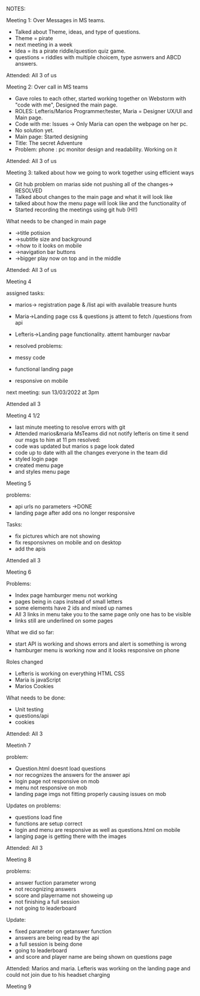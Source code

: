 NOTES:

Meeting 1: Over Messages in MS teams.
- Talked about Theme, ideas, and type of questions.
- Theme = pirate
- next meeting in a week
- Idea = its a pirate riddle/question quiz game.
- questions = riddles with multiple choicem, type asnwers and ABCD answers.

Attended: All 3 of us

Meeting 2: Over call in MS teams
- Gave roles to each other, started working together on Webstorm with "code with me", Designed the main page.
- ROLES: Lefteris/Marios Programmer/tester, Maria = Designer UX/UI and Main page.
- Code with me: Issues -> Only Maria can open the webpage on her pc.
- No solution yet.
- Main page: Started designing
- Title: The secret Adventure
- Problem: phone : pc monitor design and readability. Working on it

Attended: All 3 of us

Meeting 3: talked about how we going to work together using efficient ways
- Git hub problem on marias side not pushing all of the changes-> RESOLVED
- Talked about changes to the main page and what it will look like
- talked about how the menu page will look like and the functionality of
- Started recording the meetings using git hub (HI!)

What needs to be changed in main page
- ->title potision
- ->subtitle size and background
- ->how to it looks on mobile
- ->navigation bar buttons
- ->bigger play now on top and in the middle

Attended: All 3 of us

Meeting 4

assigned tasks:
- marios-> registration page  & /list api with available treasure hunts
- Maria->Landing page css & questions js attemt to fetch /questions from api
- Lefteris->Landing page functionality. attemt hamburger navbar

- resolved problems:
- messy code
- functional landing page
- responsive on mobile

next meeting: sun 13/03/2022 at 3pm

Attended all 3

Meeting 4 1/2

- last minute meeting to resolve errors with git
- Attended marios&maria MsTeams did not notify lefteris on time it send our msgs to him at 11 pm
resolved:
- code was updated but marios s page look dated
- code up to date with all the changes everyone in the team did
- styled login page
- created menu page
- and styles menu page 

Meeting 5

problems:
- api urls no parameters ->DONE
- landing page after add ons no longer responsive

Tasks: 
- fix pictures which are not showing
- fix responsivnes on mobile and on desktop
- add the apis 

Attended all 3

Meeting 6

Problems:
- Index page hamburger menu not working
- pages being in caps instead of small letters
- some elements have 2 ids and mixed up names
- All 3 links in menu take you to the same page only one has to be visible
- links still are underlined on some pages

What we did so far:
- start API is working and shows errors and alert is something is wrong
- hamburger menu is working now and it looks responsive on phone

Roles changed
- Lefteris is working on everything HTML CSS 
- Maria is javaScript
- Marios Cookies 

What needs to be done:
- Unit testing
- questions/api
- cookies

Attended: All 3

Meetinh 7

problem:
 - Question.html doesnt load questions
 - nor recognizes the answers for the answer api
 - login page not responsive on mob
 - menu not responsive on mob
 - landing page imgs not fitting properly causing issues on mob
 
 Updates on problems:
  - questions load fine
  - functions are setup correct
  - login and menu are responsive as well as questions.html on mobile
  - langing page is getting there with the images

Attended: All 3

Meeting 8

problems:
 - answer fuction parameter wrong
 - not recognizing answers
 - score and playername not showeing up
 - not finishing a full session
 - not going to leaderboard

Update:
 - fixed parameter on getanswer function
 - answers are being read by the api
 - a full session is being done
 - going to leaderboard
 - and score and player name are being shown on questions page

Attended: Marios and maria. Lefteris was working on the landing page and could not join due to his headset charging 

Meeting 9
